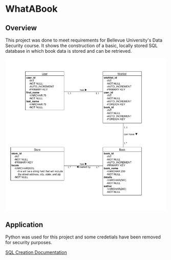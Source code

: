 # WhatABook

## Overview

This project was done to meet requirements for Bellevue University's Data Security course. It shows the construction of a basic, locally stored SQL database in which book data is stored and can be retrieved.

![Vis](../Images/WhatABook.PNG "WhatABook Databse Relation Schema")

## Application

Python was used for this project and some credetials have been removed for security purposes.

<a href="https://github.com/kinikepike1/ProjectShowcase/tree/main/WhatABookProject/WhatABook_SQL_Creation.pdf" target="_blank" rel="noopener noreferrer">SQL Creation Documentation</a>
